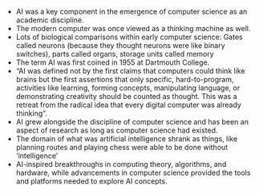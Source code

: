 
- AI was a key component in the emergence of computer science as an academic discipline.
- The modern computer was once viewed as a thinking machine as well.
- Lots of biological comparisons within early computer science: Gates called neurons (because they thought neurons were like binary switches), parts called organs, storage units called memory
- The term AI was first coined in 1955 at Dartmouth College.
- “AI was defined not by the first claims that computers could think like brains but the first assertions that only specific, hard-to-program, activities like learning, forming concepts, manipulating language, or demonstrating creativity should be counted as thought. This was a retreat from the radical idea that every digital computer was already thinking”.
- AI grew alongside the discipline of computer science and has been an aspect of research as long as computer science had existed.
- The domain of what was artificial intelligence shrank as things, like planning routes and playing chess were able to be done without ‘intelligence’
- AI-inspired breakthroughs in computing theory, algorithms, and hardware, while advancements in computer science provided the tools and platforms needed to explore AI concepts.